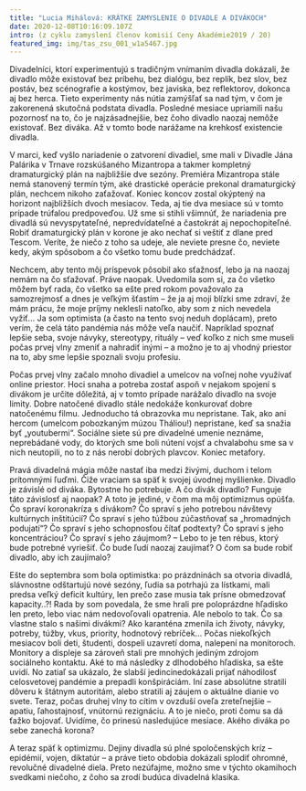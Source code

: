 ```yaml
---
title: "Lucia Mihálová: KRÁTKE ZAMYSLENIE O DIVADLE A DIVÁKOCH"
date: 2020-12-08T10:16:09.107Z
intro: (z cyklu zamyslení členov komisií Ceny Akadémie2019 / 20)
featured_img: img/tas_zsu_001_w1a5467.jpg
---
```

Divadelníci, ktorí experimentujú s tradičným vnímaním divadla dokázali, že divadlo môže existovať bez príbehu, bez dialógu, bez replík, bez slov, bez postáv, bez scénografie a kostýmov, bez javiska, bez reflektorov, dokonca aj bez herca. Tieto experimenty nás nútia zamýšľať sa nad tým, v čom je zakorenená skutočná podstata divadla. Posledné mesiace upriamili našu pozornosť na to, čo je najzásadnejšie, bez čoho divadlo naozaj nemôže existovať. Bez diváka. Až v tomto bode narážame
na krehkosť existencie divadla.

V marci, keď vyšlo nariadenie o zatvorení divadiel, sme mali v Divadle Jána Palárika v Trnave rozskúšaného Mizantropa a takmer kompletný dramaturgický plán na najbližšie dve sezóny. Premiéra Mizantropa stále nemá stanovený termín tým, aké drastické operácie prekonal dramaturgický plán, nechcem nikoho zaťažovať. Koniec koncov zostal okýptený na horizont najbližších dvoch mesiacov.
Teda, aj tie dva mesiace sú v tomto prípade trúfalou predpoveďou. Už sme si stihli všimnúť, že nariadenia pre divadlá sú nevyspytateľné, nepredvídateľné a častokrát aj nepochopiteľné. Robiť dramaturgický plán v korone je ako nechať si veštiť z dlane pred Tescom. Veríte, že niečo z toho sa udeje, ale neviete presne čo, neviete kedy, akým spôsobom a čo všetko tomu bude predchádzať.

Nechcem, aby tento môj príspevok pôsobil ako sťažnosť, lebo ja na naozaj nemám na čo sťažovať. Práve naopak. Uvedomila som si, za čo všetko môžem byť rada, čo všetko sa ešte pred rokom považovalo za samozrejmosť a dnes je veľkým šťastím – že ja aj moji blízki sme zdraví, že mám prácu, že moje príjmy neklesli natoľko, aby som z nich nevedela vyžiť... Ja som optimista (a často na tento svoj neduh doplácam), preto verím, že celá táto pandémia nás môže veľa naučiť. Napríklad
spoznať lepšie seba, svoje návyky, stereotypy, rituály – veď koľko z nich sme museli počas prvej vlny zmeniť a nahradiť inými – a možno je to aj vhodný priestor na to, aby sme lepšie spoznali svoju profesiu.

Počas prvej vlny začalo mnoho divadiel a umelcov na voľnej nohe využívať online priestor. Hoci snaha a potreba zostať aspoň v nejakom spojení s divákom je určite dôležitá, aj v tomto prípade narážalo divadlo na svoje limity. Dobre natočené divadlo stále nedokáže konkurovať dobre natočenému filmu. Jednoducho tá obrazovka mu nepristane. Tak, ako ani hercom (umelcom pobozkaným múzou Tháliou!) nepristane, keď sa snažia byť „youtubermi“. Sociálne siete sú pre
divadelné umenie neznáme, neprebádané vody, do ktorých sme boli nútení vojsť a chvalabohu sme sa v nich neutopili, no to z nás nerobí dobrých plavcov. Koniec metafory.

Pravá divadelná mágia môže nastať iba medzi živými, duchom i telom prítomnými ľuďmi. Čiže vraciam sa späť k svojej úvodnej myšlienke. Divadlo je závislé od diváka. Bytostne ho potrebuje. A čo divák divadlo? Funguje táto závislosť aj naopak? A toto je jediné, v čom ma môj optimizmus opúšťa. 
Čo spraví koronakríza s divákom? Čo spraví s jeho potrebou návštevy kultúrnych inštitúcií? Čo spraví s jeho túžbou zúčastňovať sa „hromadných podujatí“? Čo spraví s jeho schopnosťou čítať podtexty?
Čo spraví s jeho koncentráciou? Čo spraví s jeho záujmom? – Lebo to je ten rébus, ktorý bude potrebné vyriešiť. Čo bude ľudí naozaj zaujímať? O čom sa bude robiť divadlo, aby ich zaujímalo?

Ešte do septembra som bola optimistka: po prázdninách sa otvoria divadlá, slávnostne odštartujú nové sezóny, ľudia sa potrhajú za lístkami, mali predsa veľký deficit kultúry, len prečo zase musia tak prísne obmedzovať kapacity..?! Rada by som povedala, že sme hrali pre poloprázdne hľadisko len preto, lebo viac nám nedovoľovali opatrenia. Ale nebolo to tak. Čo sa vlastne stalo s našimi divákmi? Ako karanténa zmenila ich životy, návyky, potreby, túžby, vkus, priority, hodnotový
rebríček... Počas niekoľkých mesiacov boli deti, študenti, dospelí uzavretí doma, nalepení na monitoroch. Monitory a displeje sa zároveň stali pre mnohých jediným zdrojom sociálneho kontaktu.
Aké to má následky z dlhodobého hľadiska, sa ešte uvidí. No zatiaľ sa ukázalo, že slabší jedincinedokázali prijať náhodilosť celosvetovej pandémie a prepadli konšpiráciám. Iní zase absolútne stratili dôveru k štátnym autoritám, alebo stratili aj záujem o aktuálne dianie vo svete. Teraz, počas druhej vlny to cítim v ovzduší oveľa zreteľnejšie – apatiu, ľahostajnosť, vnútornú rezignáciu. A to je niečo, proti čomu sa dá ťažko bojovať. Uvidíme, čo prinesú nasledujúce mesiace. Akého diváka po
sebe zanechá korona?

A teraz späť k optimizmu. Dejiny divadla sú plné spoločenských kríz – epidémií, vojen, diktatúr – a práve tieto obdobia dokázali splodiť ohromné, revolučné divadelné diela. Preto nezúfajme, možno sme v týchto okamihoch svedkami niečoho, z čoho sa zrodí budúca divadelná klasika.